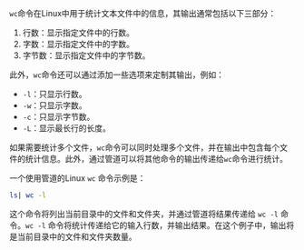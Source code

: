 `wc`命令在Linux中用于统计文本文件中的信息，其输出通常包括以下三部分：

1. 行数：显示指定文件中的行数。
2. 字数：显示指定文件中的字数。
3. 字节数：显示指定文件中的字节数。

此外，`wc`命令还可以通过添加一些选项来定制其输出，例如：

- `-l`：只显示行数。
- `-w`：只显示字数。
- `-c`：只显示字节数。
- `-L`：显示最长行的长度。

如果需要统计多个文件，`wc`命令可以同时处理多个文件，并在输出中包含每个文件的统计信息。此外，通过管道可以将其他命令的输出传递给`wc`命令进行统计。

一个使用管道的Linux `wc` 命令示例是：

```bash
ls| wc -l
```

这个命令将列出当前目录中的文件和文件夹，并通过管道将结果传递给 `wc -l` 命令。`wc -l` 命令将统计传递给它的输入行数，并输出结果。在这个例子中，输出将是当前目录中的文件和文件夹数量。